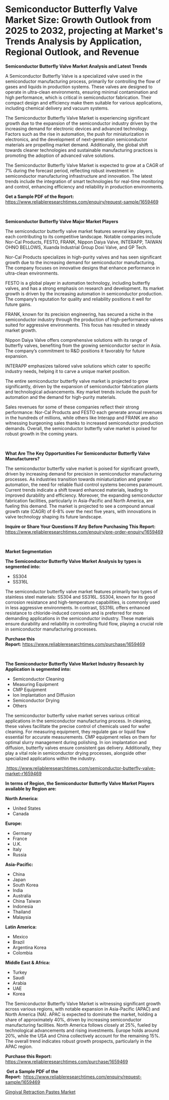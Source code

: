 <p><h1>Semiconductor Butterfly Valve Market Size: Growth Outlook from 2025 to 2032, projecting at Market's Trends Analysis by Application, Regional Outlook, and Revenue</h1></p><p><strong>Semiconductor Butterfly Valve Market Analysis and Latest Trends</strong></p>
<p><p>A Semiconductor Butterfly Valve is a specialized valve used in the semiconductor manufacturing process, primarily for controlling the flow of gases and liquids in production systems. These valves are designed to operate in ultra-clean environments, ensuring minimal contamination and high performance, which is critical in semiconductor fabrication. Their compact design and efficiency make them suitable for various applications, including chemical delivery and vacuum systems.</p><p>The Semiconductor Butterfly Valve Market is experiencing significant growth due to the expansion of the semiconductor industry driven by the increasing demand for electronic devices and advanced technology. Factors such as the rise in automation, the push for miniaturization in electronics, and the development of next-generation semiconductor materials are propelling market demand. Additionally, the global shift towards cleaner technologies and sustainable manufacturing practices is promoting the adoption of advanced valve solutions.</p><p>The Semiconductor Butterfly Valve Market is expected to grow at a CAGR of 7% during the forecast period, reflecting robust investment in semiconductor manufacturing infrastructure and innovation. The latest trends include the integration of smart technologies for real-time monitoring and control, enhancing efficiency and reliability in production environments.</p></p>
<p><strong>Get a Sample PDF of the Report:&nbsp;</strong> <a href="https://www.reliableresearchtimes.com/enquiry/request-sample/1659469?utm_campaign=3554&utm_medium=2&utm_source=Github&utm_content=ia&utm_term=23032025&utm_id=semiconductor-butterfly-valve">https://www.reliableresearchtimes.com/enquiry/request-sample/1659469</a></p>
<p>&nbsp;</p>
<p><strong>Semiconductor Butterfly Valve Major Market Players</strong></p>
<p><p>The semiconductor butterfly valve market features several key players, each contributing to its competitive landscape. Notable companies include Nor-Cal Products, FESTO, FRANK, Nippon Daiya Valve, INTERAPP, TAIWAN OHNO BELLOWS, Xuanda Industrial Group Doxi Valve, and GP Tech.</p><p>Nor-Cal Products specializes in high-purity valves and has seen significant growth due to the increasing demand for semiconductor manufacturing. The company focuses on innovative designs that enhance performance in ultra-clean environments.</p><p>FESTO is a global player in automation technology, including butterfly valves, and has a strong emphasis on research and development. Its market growth is driven by the increasing automation in semiconductor production. The company’s reputation for quality and reliability positions it well for future gains.</p><p>FRANK, known for its precision engineering, has secured a niche in the semiconductor industry through the production of high-performance valves suited for aggressive environments. This focus has resulted in steady market growth.</p><p>Nippon Daiya Valve offers comprehensive solutions with its range of butterfly valves, benefiting from the growing semiconductor sector in Asia. The company’s commitment to R&D positions it favorably for future expansion.</p><p>INTERAPP emphasizes tailored valve solutions which cater to specific industry needs, helping it to carve a unique market position.</p><p>The entire semiconductor butterfly valve market is projected to grow significantly, driven by the expansion of semiconductor fabrication plants and technological advancements. Key market trends include the push for automation and the demand for high-purity materials.</p><p>Sales revenues for some of these companies reflect their strong performance: Nor-Cal Products and FESTO each generate annual revenues in the hundreds of millions, while others like Interapp and FRANK are also witnessing burgeoning sales thanks to increased semiconductor production demands. Overall, the semiconductor butterfly valve market is poised for robust growth in the coming years.</p></p>
<p>&nbsp;</p>
<p><strong>What Are The Key Opportunities For Semiconductor Butterfly Valve Manufacturers?</strong></p>
<p><p>The semiconductor butterfly valve market is poised for significant growth, driven by increasing demand for precision in semiconductor manufacturing processes. As industries transition towards miniaturization and greater automation, the need for reliable fluid control systems becomes paramount. Current trends indicate a shift toward enhanced materials, leading to improved durability and efficiency. Moreover, the expanding semiconductor fabrication facilities, particularly in Asia-Pacific and North America, are fueling this demand. The market is projected to see a compound annual growth rate (CAGR) of 6-8% over the next five years, with innovations in valve technology shaping its future landscape.</p></p>
<p><strong>Inquire or Share Your Questions If Any Before Purchasing This Report:</strong> <a href="https://www.reliableresearchtimes.com/enquiry/pre-order-enquiry/1659469?utm_campaign=3554&utm_medium=2&utm_source=Github&utm_content=ia&utm_term=23032025&utm_id=semiconductor-butterfly-valve">https://www.reliableresearchtimes.com/enquiry/pre-order-enquiry/1659469</a></p>
<p>&nbsp;</p>
<p><strong>Market Segmentation</strong></p>
<p><strong>The Semiconductor Butterfly Valve Market Analysis by types is segmented into:</strong></p>
<p><ul><li>SS304</li><li>SS316L</li></ul></p>
<p><p>The semiconductor butterfly valve market features primarily two types of stainless steel materials: SS304 and SS316L. SS304, known for its good corrosion resistance and high-temperature capabilities, is commonly used in less aggressive environments. In contrast, SS316L offers enhanced resistance to chloride-induced corrosion and is preferred for more demanding applications in the semiconductor industry. These materials ensure durability and reliability in controlling fluid flow, playing a crucial role in semiconductor manufacturing processes.</p></p>
<p><strong>Purchase this Report:&nbsp;</strong><a href="https://www.reliableresearchtimes.com/purchase/1659469?utm_campaign=3554&utm_medium=2&utm_source=Github&utm_content=ia&utm_term=23032025&utm_id=semiconductor-butterfly-valve">https://www.reliableresearchtimes.com/purchase/1659469</a></p>
<p>&nbsp;</p>
<p><strong>The Semiconductor Butterfly Valve Market Industry Research by Application is segmented into:</strong></p>
<p><ul><li>Semiconductor Cleaning</li><li>Measuring Equipment</li><li>CMP Equipment</li><li>Ion Implantation and Diffusion</li><li>Semiconductor Drying</li><li>Others</li></ul></p>
<p><p>The semiconductor butterfly valve market serves various critical applications in the semiconductor manufacturing process. In cleaning, these valves facilitate the precise control of chemicals used for wafer cleaning. For measuring equipment, they regulate gas or liquid flow essential for accurate measurements. CMP equipment relies on them for optimal slurry management during polishing. In ion implantation and diffusion, butterfly valves ensure consistent gas delivery. Additionally, they play a vital role in semiconductor drying processes, alongside other specialized applications within the industry.</p></p>
<p><a href="https://www.reliableresearchtimes.com/semiconductor-butterfly-valve-market-r1659469?utm_campaign=3554&utm_medium=2&utm_source=Github&utm_content=ia&utm_term=23032025&utm_id=semiconductor-butterfly-valve">&nbsp;https://www.reliableresearchtimes.com/semiconductor-butterfly-valve-market-r1659469</a></p>
<p><strong>In terms of Region, the Semiconductor Butterfly Valve Market Players available by Region are:</strong></p>
<p>
    <p> <strong> North America: </strong>
        <ul>
            <li>United States</li>
            <li>Canada</li>
        </ul>
        </p> 
    <p> <strong> Europe: </strong>
        <ul>
            <li>Germany</li>
            <li>France</li>
            <li>U.K.</li>
            <li>Italy</li>
            <li>Russia</li>
        </ul>
        </p> 
    <p> <strong> Asia-Pacific: </strong>
        <ul>
            <li>China</li>
            <li>Japan</li>
            <li>South Korea</li>
            <li>India</li>
            <li>Australia</li>
            <li>China Taiwan</li>
            <li>Indonesia</li>
            <li>Thailand</li>
            <li>Malaysia</li>
        </ul>
        </p> 
    <p> <strong> Latin America: </strong>
        <ul>
            <li>Mexico</li>
            <li>Brazil</li>
            <li>Argentina Korea</li>
            <li>Colombia</li>
        </ul>
        </p> 
    <p> <strong> Middle East & Africa: </strong>
        <ul>
            <li>Turkey</li>
            <li>Saudi</li>
            <li>Arabia</li>
            <li>UAE</li>
            <li>Korea</li>
        </ul>
    </p>
    </p>
<p><p>The Semiconductor Butterfly Valve Market is witnessing significant growth across various regions, with notable expansion in Asia-Pacific (APAC) and North America (NA). APAC is expected to dominate the market, holding a share of approximately 40%, driven by increasing semiconductor manufacturing facilities. North America follows closely at 25%, fueled by technological advancements and rising investments. Europe holds around 20%, while the USA and China collectively account for the remaining 15%. The overall trend indicates robust growth prospects, particularly in the APAC region.</p></p>
<p><strong>Purchase this Report: </strong><a href="https://www.reliableresearchtimes.com/purchase/1659469?utm_campaign=3554&utm_medium=2&utm_source=Github&utm_content=ia&utm_term=23032025&utm_id=semiconductor-butterfly-valve">https://www.reliableresearchtimes.com/purchase/1659469</a></p>
<p>&nbsp;<strong>Get a Sample PDF of the Report:&nbsp;&nbsp;</strong><a href="https://www.reliableresearchtimes.com/enquiry/request-sample/1659469?utm_campaign=3554&utm_medium=2&utm_source=Github&utm_content=ia&utm_term=23032025&utm_id=semiconductor-butterfly-valve">https://www.reliableresearchtimes.com/enquiry/request-sample/1659469</a></p>
<p><strong></strong></p>
<p><p><a href="https://github.com/ritooesiaba/Market-Research-Report-List-1/blob/main/gingival-retraction-pastes-market.md?utm_campaign=3554&utm_medium=2&utm_source=Github&utm_content=ia&utm_term=23032025&utm_id=semiconductor-butterfly-valve">Gingival Retraction Pastes Market</a></p></p>
